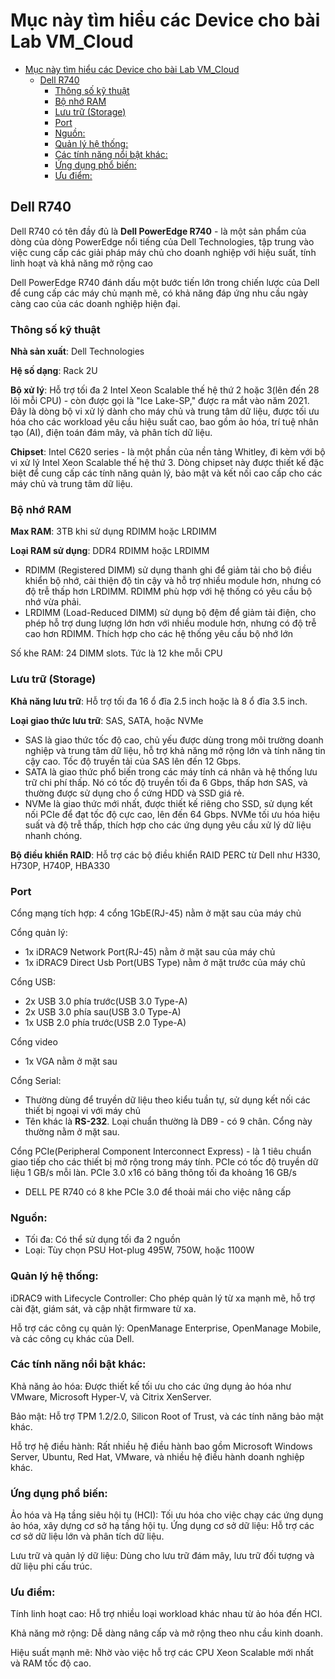 # Mục này tìm hiểu các Device cho bài Lab VM_Cloud
- [Mục này tìm hiểu các Device cho bài Lab VM\_Cloud](#mục-này-tìm-hiểu-các-device-cho-bài-lab-vm_cloud)
  - [Dell R740](#dell-r740)
    - [Thông số kỹ thuật](#thông-số-kỹ-thuật)
    - [Bộ nhớ RAM](#bộ-nhớ-ram)
    - [Lưu trữ (Storage)](#lưu-trữ-storage)
    - [Port](#port)
    - [Nguồn:](#nguồn)
    - [Quản lý hệ thống:](#quản-lý-hệ-thống)
    - [Các tính năng nổi bật khác:](#các-tính-năng-nổi-bật-khác)
    - [Ứng dụng phổ biến:](#ứng-dụng-phổ-biến)
    - [Ưu điểm:](#ưu-điểm)

## Dell R740
Dell R740 có tên đầy đủ là **Dell PowerEdge R740** - là một sản phẩm của dòng của dòng PowerEdge nổi tiếng của Dell Technologies, tập trung vào việc cung cấp các giải pháp máy chủ cho doanh nghiệp với hiệu suất, tính linh hoạt và khả năng mở rộng cao

Dell PowerEdge R740 đánh dấu một bước tiến lớn trong chiến lược của Dell để cung cấp các máy chủ mạnh mẽ, có khả năng đáp ứng nhu cầu ngày càng cao của các doanh nghiệp hiện đại.

### Thông số kỹ thuật 
**Nhà sản xuất**: Dell Technologies

**Hệ số dạng**: Rack 2U

**Bộ xử lý**: Hỗ trợ tối đa 2 Intel Xeon Scalable thế hệ thứ 2 hoặc 3(lên đến 28 lõi mỗi CPU) - còn được gọi là "Ice Lake-SP," được ra mắt vào năm 2021. Đây là dòng bộ vi xử lý dành cho máy chủ và trung tâm dữ liệu, được tối ưu hóa cho các workload yêu cầu hiệu suất cao, bao gồm ảo hóa, trí tuệ nhân tạo (AI), điện toán đám mây, và phân tích dữ liệu.

**Chipset**: Intel C620 series - là một phần của nền tảng Whitley, đi kèm với bộ vi xử lý Intel Xeon Scalable thế hệ thứ 3. Dòng chipset này được thiết kế đặc biệt để cung cấp các tính năng quản lý, bảo mật và kết nối cao cấp cho các máy chủ và trung tâm dữ liệu.

### Bộ nhớ RAM
**Max RAM**: 3TB khi sử dụng RDIMM hoặc LRDIMM

**Loại RAM sử dụng**: DDR4 RDIMM hoặc LRDIMM
- RDIMM (Registered DIMM) sử dụng thanh ghi để giảm tải cho bộ điều khiển bộ nhớ, cải thiện độ tin cậy và hỗ trợ nhiều module hơn, nhưng có độ trễ thấp hơn LRDIMM. RDIMM phù hợp với hệ thống có yêu cầu bộ nhớ vừa phải.
- LRDIMM (Load-Reduced DIMM) sử dụng bộ đệm để giảm tải điện, cho phép hỗ trợ dung lượng lớn hơn với nhiều module hơn, nhưng có độ trễ cao hơn RDIMM. Thích hợp cho các hệ thống yêu cầu bộ nhớ lớn

Số khe RAM: 24 DIMM slots. Tức là 12 khe mỗi CPU

### Lưu trữ (Storage)
**Khả năng lưu trữ**: Hỗ trợ tối đa 16 ổ đĩa 2.5 inch hoặc là 8 ổ đĩa 3.5 inch.

**Loại giao thức lưu trữ**: SAS, SATA, hoặc NVMe
- SAS là giao thức tốc độ cao, chủ yếu được dùng trong môi trường doanh nghiệp và trung tâm dữ liệu, hỗ trợ khả năng mở rộng lớn và tính năng tin cậy cao. Tốc độ truyền tải của SAS lên đến 12 Gbps.
- SATA là giao thức phổ biến trong các máy tính cá nhân và hệ thống lưu trữ chi phí thấp. Nó có tốc độ truyền tối đa 6 Gbps, thấp hơn SAS, và thường được sử dụng cho ổ cứng HDD và SSD giá rẻ.
- NVMe là giao thức mới nhất, được thiết kế riêng cho SSD, sử dụng kết nối PCIe để đạt tốc độ cực cao, lên đến 64 Gbps. NVMe tối ưu hóa hiệu suất và độ trễ thấp, thích hợp cho các ứng dụng yêu cầu xử lý dữ liệu nhanh chóng.

**Bộ điều khiển RAID**: Hỗ trợ các bộ điều khiển RAID PERC từ Dell như H330, H730P, H740P, HBA330

### Port
Cổng mạng tích hợp: 4 cổng 1GbE(RJ-45) nằm ở mặt sau của máy chủ

Cổng quản lý: 
- 1x iDRAC9 Network Port(RJ-45) nằm ở mặt sau của máy chủ
- 1x iDRAC9 Direct Usb Port(UBS Type) nằm ở mặt trước của máy chủ

Cổng USB:
- 2x USB 3.0 phía trước(USB 3.0 Type-A) 
- 2x USB 3.0 phía sau(USB 3.0 Type-A)
- 1x USB 2.0 phía trước(USB 2.0 Type-A)

Cổng video
- 1x VGA nằm ở mặt sau

Cổng Serial:
- Thường dùng để truyền dữ liệu theo kiểu tuần tự, sử dụng kết nối các thiết bị ngoại vi với máy chủ
- Tên khác là **RS-232**. Loại chuẩn thường là DB9 - có 9 chân. Cổng này thường nằm ở mặt sau.

Cổng PCIe(Peripheral Component Interconnect Express) - là 1 tiêu chuẩn giao tiếp cho các thiết bị mở rộng trong máy tính. PCIe có tốc độ truyền dữ liệu 1 GB/s mỗi làn. PCIe 3.0 x16 có băng thông tối đa khoảng 16 GB/s
- DELL PE R740 có 8 khe PCIe 3.0 để thoải mái cho việc nâng cấp

### Nguồn:
- Tối đa: Có thể sử dụng tối đa 2 nguồn
- Loại: Tùy chọn PSU Hot-plug 495W, 750W, hoặc 1100W

### Quản lý hệ thống:
iDRAC9 with Lifecycle Controller: Cho phép quản lý từ xa mạnh mẽ, hỗ trợ cài đặt, giám sát, và cập nhật firmware từ xa.

Hỗ trợ các công cụ quản lý: OpenManage Enterprise, OpenManage Mobile, và các công cụ khác của Dell.

### Các tính năng nổi bật khác:
Khả năng ảo hóa: Được thiết kế tối ưu cho các ứng dụng ảo hóa như VMware, Microsoft Hyper-V, và Citrix XenServer.

Bảo mật: Hỗ trợ TPM 1.2/2.0, Silicon Root of Trust, và các tính năng bảo mật khác.

Hỗ trợ hệ điều hành: Rất nhiều hệ điều hành bao gồm Microsoft Windows Server, Ubuntu, Red Hat, VMware, và nhiều hệ điều hành doanh nghiệp khác.
### Ứng dụng phổ biến:
Ảo hóa và Hạ tầng siêu hội tụ (HCI): Tối ưu hóa cho việc chạy các ứng dụng ảo hóa, xây dựng cơ sở hạ tầng hội tụ.
Ứng dụng cơ sở dữ liệu: Hỗ trợ các cơ sở dữ liệu lớn và phân tích dữ liệu.

Lưu trữ và quản lý dữ liệu: Dùng cho lưu trữ đám mây, lưu trữ đối tượng và dữ liệu phi cấu trúc.
### Ưu điểm:
Tính linh hoạt cao: Hỗ trợ nhiều loại workload khác nhau từ ảo hóa đến HCI.

Khả năng mở rộng: Dễ dàng nâng cấp và mở rộng theo nhu cầu kinh doanh.

Hiệu suất mạnh mẽ: Nhờ vào việc hỗ trợ các CPU Xeon Scalable mới nhất và RAM tốc độ cao.